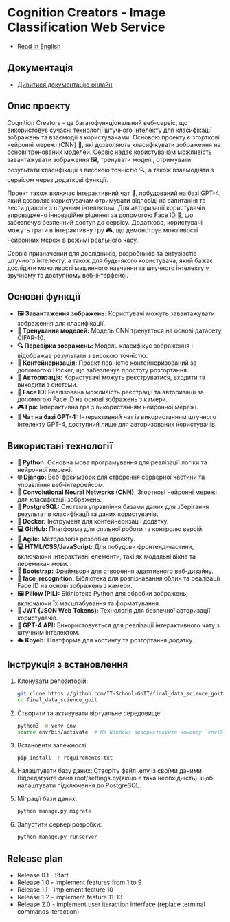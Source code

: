 # Cognition Creators - Image Classification Web Service
- [Read in English](README_en.md)

## Документація

- [Дивитися документацію онлайн](https://it-school-goit.github.io/FinalProjectGoitDataScience/)


## Опис проекту

Cognition Creators - це багатофункціональний веб-сервіс, що використовує сучасні технології штучного інтелекту для класифікації зображень та взаємодії з користувачами. Основою проекту є згорткові нейронні мережі (CNN) 🧠, які дозволяють класифікувати зображення на основі тренованих моделей. Сервіс надає користувачам можливість завантажувати зображення 🖼️, тренувати моделі, отримувати результати класифікації з високою точністю 🔍, а також взаємодіяти з сервісом через додаткові функції.

Проект також включає інтерактивний чат 💬, побудований на базі GPT-4, який дозволяє користувачам отримувати відповіді на запитання та вести діалоги з штучним інтелектом. Для авторизації користувачів впроваджено інноваційне рішення за допомогою Face ID 📸, що забезпечує безпечний доступ до сервісу. Додатково, користувачі можуть грати в інтерактивну гру 🎮, що демонструє можливості нейронних мереж в режимі реального часу.

Сервіс призначений для дослідників, розробників та ентузіастів штучного інтелекту, а також для будь-якого користувача, який бажає дослідити можливості машинного навчання та штучного інтелекту у зручному та доступному веб-інтерфейсі.


## Основні функції

- **🖼️ Завантаження зображень:** Користувачі можуть завантажувати зображення для класифікації.
- **🧠 Тренування моделей:** Модель CNN тренується на основі датасету CIFAR-10.
- **🔍 Перевірка зображень:** Модель класифікує зображення і відображає результати з високою точністю.
- **🐳 Контейнеризація:** Проект повністю контейнеризований за допомогою Docker, що забезпечує простоту розгортання.
- **🔐 Авторизація:** Користувачі можуть реєструватися, входити та виходити з системи.
- **📸 Face ID:** Реалізована можливість реєстрації та авторизації за допомогою Face ID на основі зображень з камери.
- **🎮 Гра:** Інтерактивна гра з використанням нейронної мережі.
- **💬 Чат на базі GPT-4:** Інтерактивний чат із використанням штучного інтелекту GPT-4, доступний лише для авторизованих користувачів.


## Використані технології

- **🐍 Python:** Основна мова програмування для реалізації логіки та нейронної мережі.
- **🌐 Django:** Веб-фреймворк для створення серверної частини та управління веб-інтерфейсом.
- **🧠 Convolutional Neural Networks (CNN):** Згорткові нейронні мережі для класифікації зображень.
- **💾 PostgreSQL:** Система управління базами даних для зберігання результатів класифікації та даних користувачів.
- **🐳 Docker:** Інструмент для контейнеризації додатку.
- **💻 GitHub:** Платформа для спільної роботи та контролю версій.
- **🚀 Agile:** Методологія розробки проекту.
- **💻 HTML/CSS/JavaScript:** Для побудови фронтенд-частини, включаючи інтерактивні елементи, такі як модальні вікна та перемикач мови.
- **🎨 Bootstrap:** Фреймворк для створення адаптивного веб-дизайну.
- **📸 face_recognition:** Бібліотека для розпізнавання облич та реалізації Face ID на основі зображень з камери.
- **🖼️ Pillow (PIL):** Бібліотека Python для обробки зображень, включаючи їх масштабування та форматування.
- **🔐 JWT (JSON Web Tokens):** Технологія для безпечної авторизації користувачів.
- **🤖 GPT-4 API:** Використовується для реалізації інтерактивного чату з штучним інтелектом.
- **☁️ Koyeb:** Платформа для хостингу та розгортання додатку.


## Інструкція з встановлення

1. Клонувати репозиторій:
   ```bash
   git clone https://github.com/IT-School-GoIT/final_data_science_goit.git
   cd final_data_science_goit

2. Створити та активувати віртуальне середовище:
   ```bash
   python3 -m venv env
   source env/bin/activate  # На Windows використовуйте команду `env\Scripts\activate`

3. Встановити залежності:
   ```bash
   pip install -r requirements.txt

4. Налаштувати базу даних:
   Створіть файл .env із своїми даними
   Відредагуйте файл root/settings.py(якщо є така необхідність), щоб налаштувати підключення до PostgreSQL.

5. Міграції бази даних:
   ```bash
   python manage.py migrate

6. Запустити сервер розробки:
   ```bash
   python manage.py runserver


## Release plan
- Release 0.1 - Start
- Release 1.0 - implement features from 1 to 9
- Release 1.1 - implement feature 10
- Release 1.2 - implement feature 11-13
- Release 2.0 - implement user iteraction interface (replace terminal commands iteraction)

